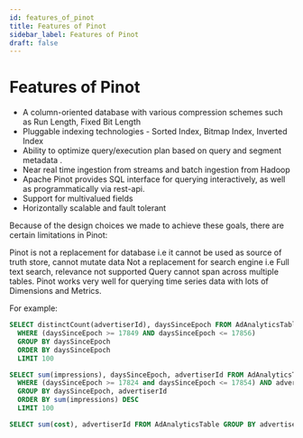 ```yaml
---
id: features_of_pinot
title: Features of Pinot
sidebar_label: Features of Pinot
draft: false
---
```


# Features of Pinot

-   A column-oriented database with various compression schemes such as Run Length, Fixed Bit Length
-   Pluggable indexing technologies - Sorted Index, Bitmap Index, Inverted Index
-   Ability to optimize query/execution plan based on query and segment metadata .
-   Near real time ingestion from streams and batch ingestion from Hadoop
-   Apache Pinot provides SQL interface for querying interactively, as well as programmatically via rest-api.
-   Support for multivalued fields
-   Horizontally scalable and fault tolerant

Because of the design choices we made to achieve these goals, there are certain limitations in Pinot:

Pinot is not a replacement for database i.e it cannot be used as source of truth store, cannot mutate data
Not a replacement for search engine i.e Full text search, relevance not supported
Query cannot span across multiple tables.
Pinot works very well for querying time series data with lots of Dimensions and Metrics. <br />

For example:

```SQL
SELECT distinctCount(advertiserId), daysSinceEpoch FROM AdAnalyticsTable
  WHERE (daysSinceEpoch >= 17849 AND daysSinceEpoch <= 17856)
  GROUP BY daysSinceEpoch
  ORDER BY daysSinceEpoch
  LIMIT 100
```

```SQL
SELECT sum(impressions), daysSinceEpoch, advertiserId FROM AdAnalyticsTable
  WHERE (daysSinceEpoch >= 17824 and daysSinceEpoch <= 17854) AND adveriserId = '1234356789'
  GROUP BY daysSinceEpoch, advertiserId
  ORDER BY sum(impressions) DESC
  LIMIT 100
```

```SQL
SELECT sum(cost), advertiserId FROM AdAnalyticsTable GROUP BY advertiserId ORDER BY sum(cost) DESC LIMIT 50
```

